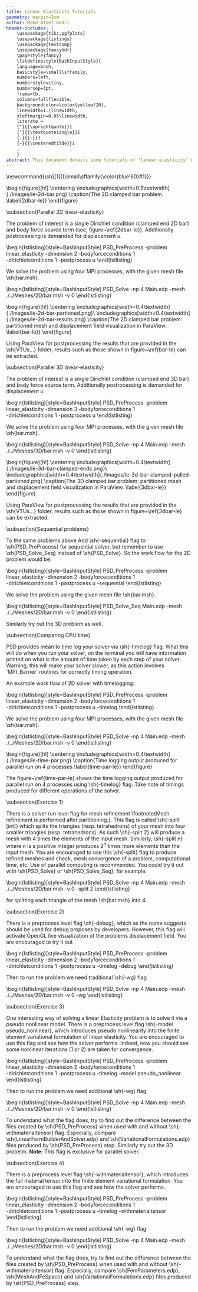 ```yaml
---
title: Linear Elasticity Tutorials
geometry: margin=2cm
author: Mohd Afeef Badri
header-includes: |
    \usepackage{tikz,pgfplots}
    \usepackage{listings}
    \usepackage{textcomp}
    \usepackage{fancyhdr}
    \pagestyle{fancy}
    \lstdefinestyle{BashInputStyle}{
	language=bash,
	basicstyle=\small\sffamily,
	numbers=left,
	numberstyle=\tiny,
	numbersep=3pt,
	frame=tb,
	columns=fullflexible,
	backgroundcolor=\color{yellow!20},
	linewidth=1.\linewidth,
	xleftmargin=0.05\linewidth,
	literate =
	{"}{{\uprightquote}}1
	{'}{{\textquotesingle}}1
	{-}{{-}}1
	{~}{{\centeredtilde}}1
	,
    }
abstract: This document details some tutorials of 'linear elasticity' module of PSD. These tutorials are not verbose, but does instead give a kick start to users/developers for using PSD's 'linear elasticity' module.
---
```


\newcommand{\sh}[1]{{\small\sffamily{\color{blue!60}#1}}}

\begin{figure}[h!]
\centering
\includegraphics[width=0.5\textwidth]{./Images/le-2d-bar.png}
\caption{The 2D clamped bar problem. \label{2dbar-le}}
\end{figure}

\subsection{Parallel 2D linear-elasticity}

The problem of interest is a single Dirichlet condition (clamped end 2D bar) and body force source term (see, figure~\ref{2dbar-le}). Additionally postrocessing is demanded for displacement $u$.

\begin{lstlisting}[style=BashInputStyle]
PSD_PreProcess -problem linear_elasticity -dimension 2 -bodyforceconditions 1 \
-dirichletconditions 1 -postprocess u
\end{lstlisting}

We solve the problem using four MPI processes, with the given mesh file \sh{bar.msh}.

\begin{lstlisting}[style=BashInputStyle]
PSD_Solve -np 4 Main.edp -mesh ./../Meshes/2D/bar.msh -v 0
\end{lstlisting}

\begin{figure}[h!]
\centering
\includegraphics[width=0.4\textwidth]{./Images/le-2d-bar-partioned.png}\\
\includegraphics[width=0.4\textwidth]{./Images/le-2d-bar-results.png}
\caption{The 2D clamped bar problem: partitioned mesh and displacement field visualization in ParaView. \label{bar-le}}
\end{figure}

Using ParaView for postprocessing the results that are provided in the \sh{VTUs...} folder, results such as those shown in figure~\ref{bar-le} can be extracted.

\subsection{Parallel 3D linear-elasticity}

The problem of interest is a single Dirichlet condition (clamped end 3D bar) and body force source term. Additionally postrocessing is demanded for displacement $u$.

\begin{lstlisting}[style=BashInputStyle]
PSD_PreProcess -problem linear_elasticity -dimension 3 -bodyforceconditions 1 \
-dirichletconditions 1 -postprocess u
\end{lstlisting}

We solve the problem using four MPI processes, with the given mesh file \sh{bar.msh}.

\begin{lstlisting}[style=BashInputStyle]
PSD_Solve -np 4 Main.edp -mesh ./../Meshes/3D/bar.msh -v 0
\end{lstlisting}

\begin{figure}[h!]
\centering
\includegraphics[width=0.4\textwidth]{./Images/le-3d-bar-clamped-ends.png}\\
\includegraphics[width=0.4\textwidth]{./Images/le-3d-bar-clamped-pulled-partioned.png}
\caption{The 3D clamped bar problem: partitioned mesh and displacement field visualization in ParaView. \label{3dbar-le}}
\end{figure}

Using ParaView for postprocessing the results that are provided in the \sh{VTUs...} folder, results such as those shown in figure~\ref{3dbar-le} can be extracted.

\subsection{Sequential problems}

To the same problems above Add \sh{-sequential} flag to \sh{PSD\_PreProcess} for sequential solver, but remember to use \sh{PSD\_Solve\_Seq} instead of \sh{PSD\_Solve}. So the work flow for the 2D problem would be:

\begin{lstlisting}[style=BashInputStyle]
PSD_PreProcess -problem linear_elasticity -dimension 2 -bodyforceconditions 1 \
-dirichletconditions 1 -postprocess u -sequential
\end{lstlisting}

We solve the problem using the given mesh file \sh{bar.msh}.

\begin{lstlisting}[style=BashInputStyle]
PSD_Solve_Seq Main.edp -mesh ./../Meshes/2D/bar.msh -v 0
\end{lstlisting}

Similarly try out the 3D problem as well.

\subsection{Comparing CPU time}

PSD provides mean to time log your solver via \sh{-timelog} flag. What this will do when you run your solver, on the terminal you will have information printed on what is the amount of time taken by each step of your solver. Warning, this will make your solver slower, as this action involves 'MPI\_Barrier' routines for correctly timing operation.

An example work flow of 2D solver with timelogging:

\begin{lstlisting}[style=BashInputStyle]
PSD_PreProcess -problem linear_elasticity -dimension 2 -bodyforceconditions 1 \
-dirichletconditions 1 -postprocess u -timelog
\end{lstlisting}

We solve the problem using four MPI processes, with the given mesh file \sh{bar.msh}.

\begin{lstlisting}[style=BashInputStyle]
PSD_Solve -np 4 Main.edp -mesh ./../Meshes/2D/bar.msh -v 0
\end{lstlisting}


\begin{figure}[h!]
\centering
\includegraphics[width=0.4\textwidth]{./Images/le-time-par.png}
\caption{Time logging output produced for parallel run on 4 processes.\label{time-par-le}}
\end{figure}

The figure~\ref{time-par-le} shows the time logging output produced for parallel run on 4 processes using \sh{-timelog} flag. Take note of timings produced for different operations of the solver.


\subsection{Exercise  1}

There is a solver run level flag for mesh refinement \footnote{Mesh refinement is performed after partitioning.}. This flag is called \sh{-split [int]} which splits the triangles (resp. tetrahedrons) of your mesh into  four smaller  triangles (resp. tetrahedrons). As such \sh{-split 2} will produce a mesh with 4 times the elements of the input mesh. Similarly, \sh{-split n} where $n$ is a positive integer produces $2^n$ times more elements than the input mesh. You are encouraged to use this \sh{-split} flag to produce refined meshes and check, mesh convergence of a problem, computational time, etc. Use of parallel computing is recommended. You could try it out with \sh{PSD\_Solve} or \sh{PSD\_Solve\_Seq}, for example:

\begin{lstlisting}[style=BashInputStyle]
PSD_Solve -np 4 Main.edp -mesh ./../Meshes/2D/bar.msh -v 0 -split 2
\end{lstlisting}

for splitting each triangle of the mesh  \sh{bar.msh} into 4.


\subsection{Exercise  2}

There is a preprocess level flag \sh{-debug}, which as the name suggests should be used for debug proposes by developers. However, this flag will activate OpenGL live visualization of the problems displacement field. You are encouraged to try it out

\begin{lstlisting}[style=BashInputStyle]
PSD_PreProcess -problem linear_elasticity -dimension 2 -bodyforceconditions 1 \
-dirichletconditions 1 -postprocess u -timelog -debug
\end{lstlisting}

Then to run the problem we need traditional \sh{-wg} flag

\begin{lstlisting}[style=BashInputStyle]
PSD_Solve -np 4 Main.edp -mesh ./../Meshes/2D/bar.msh -v 0 -wg
\end{lstlisting}


\subsection{Exercise  3}

One interesting way of solving a linear Elasticity problem is to solve it via a pseudo nonlinear model. There is a preprocess level flag \sh{-model pseudo\_nonlinear}, which introduces pseudo nonlinearity  into the finite element variational formulation of linear elasticity. You are encouraged to use this flag and see how the solver performs. Indeed, now you should see some nonlinear iterations (1 or 2)  are taken for convergence.

\begin{lstlisting}[style=BashInputStyle]
PSD_PreProcess -problem linear_elasticity -dimension 2 -bodyforceconditions 1 \
-dirichletconditions 1 -postprocess u -timelog -model pseudo_nonlinear
\end{lstlisting}

Then to run the problem we need additional \sh{-wg} flag

\begin{lstlisting}[style=BashInputStyle]
PSD_Solve -np 4 Main.edp -mesh ./../Meshes/2D/bar.msh -v 0
\end{lstlisting}

To understand what the flag does, try to find out the difference between the files created by \sh{PSD\_PreProcess} when used with and without  \sh{-withmaterialtensor} flag. Especially, compare  \sh{LinearFormBuilderAndSolver.edp} and \sh{VariationalFormulations.edp} files produced by \sh{PSD\_PreProcess} step. Similarly try out the 3D probelm. **Note:** This flag is exclusive for parallel solver.

\subsection{Exercise  4}

There is a preprocess level flag \sh{-withmaterialtensor}, which introduces the full material tensor into the finite element variational formulation. You are encouraged to use this flag and see how the solver performs.

\begin{lstlisting}[style=BashInputStyle]
PSD_PreProcess -problem linear_elasticity -dimension 2 -bodyforceconditions 1 \
-dirichletconditions 1 -postprocess u -timelog -withmaterialtensor
\end{lstlisting}

Then to run the problem we need additional \sh{-wg} flag

\begin{lstlisting}[style=BashInputStyle]
PSD_Solve -np 4 Main.edp -mesh ./../Meshes/2D/bar.msh -v 0
\end{lstlisting}

To understand what the flag does, try to find out the difference between the files created by \sh{PSD\_PreProcess} when used with and without  \sh{-withmaterialtensor} flag. Especially, compare  \sh{FemParameters.edp}, \sh{MeshAndFeSpace} and \sh{VariationalFormulations.edp} files produced by \sh{PSD\_PreProcess} step.

